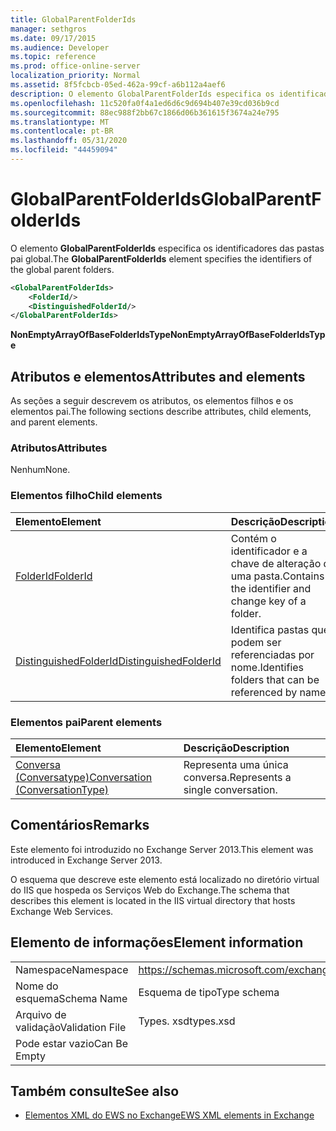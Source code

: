 ```yaml
---
title: GlobalParentFolderIds
manager: sethgros
ms.date: 09/17/2015
ms.audience: Developer
ms.topic: reference
ms.prod: office-online-server
localization_priority: Normal
ms.assetid: 8f5fcbcb-05ed-462a-99cf-a6b112a4aef6
description: O elemento GlobalParentFolderIds especifica os identificadores das pastas pai global.
ms.openlocfilehash: 11c520fa0f4a1ed6d6c9d694b407e39cd036b9cd
ms.sourcegitcommit: 88ec988f2bb67c1866d06b361615f3674a24e795
ms.translationtype: MT
ms.contentlocale: pt-BR
ms.lasthandoff: 05/31/2020
ms.locfileid: "44459094"
---
```

# <a name="globalparentfolderids"></a><span data-ttu-id="482ba-103">GlobalParentFolderIds</span><span class="sxs-lookup"><span data-stu-id="482ba-103">GlobalParentFolderIds</span></span>

<span data-ttu-id="482ba-104">O elemento **GlobalParentFolderIds** especifica os identificadores das pastas pai global.</span><span class="sxs-lookup"><span data-stu-id="482ba-104">The **GlobalParentFolderIds** element specifies the identifiers of the global parent folders.</span></span> 
  
```XML
<GlobalParentFolderIds>
    <FolderId/>
    <DistinguishedFolderId/>
</GlobalParentFolderIds>
```

 <span data-ttu-id="482ba-105">**NonEmptyArrayOfBaseFolderIdsType**</span><span class="sxs-lookup"><span data-stu-id="482ba-105">**NonEmptyArrayOfBaseFolderIdsType**</span></span>
## <a name="attributes-and-elements"></a><span data-ttu-id="482ba-106">Atributos e elementos</span><span class="sxs-lookup"><span data-stu-id="482ba-106">Attributes and elements</span></span>

<span data-ttu-id="482ba-107">As seções a seguir descrevem os atributos, os elementos filhos e os elementos pai.</span><span class="sxs-lookup"><span data-stu-id="482ba-107">The following sections describe attributes, child elements, and parent elements.</span></span>
  
### <a name="attributes"></a><span data-ttu-id="482ba-108">Atributos</span><span class="sxs-lookup"><span data-stu-id="482ba-108">Attributes</span></span>

<span data-ttu-id="482ba-109">Nenhum</span><span class="sxs-lookup"><span data-stu-id="482ba-109">None.</span></span>
  
### <a name="child-elements"></a><span data-ttu-id="482ba-110">Elementos filho</span><span class="sxs-lookup"><span data-stu-id="482ba-110">Child elements</span></span>

|<span data-ttu-id="482ba-111">**Elemento**</span><span class="sxs-lookup"><span data-stu-id="482ba-111">**Element**</span></span>|<span data-ttu-id="482ba-112">**Descrição**</span><span class="sxs-lookup"><span data-stu-id="482ba-112">**Description**</span></span>|
|:-----|:-----|
|[<span data-ttu-id="482ba-113">FolderId</span><span class="sxs-lookup"><span data-stu-id="482ba-113">FolderId</span></span>](folderid.md) <br/> |<span data-ttu-id="482ba-114">Contém o identificador e a chave de alteração de uma pasta.</span><span class="sxs-lookup"><span data-stu-id="482ba-114">Contains the identifier and change key of a folder.</span></span>  <br/> |
|[<span data-ttu-id="482ba-115">DistinguishedFolderId</span><span class="sxs-lookup"><span data-stu-id="482ba-115">DistinguishedFolderId</span></span>](distinguishedfolderid.md) <br/> |<span data-ttu-id="482ba-116">Identifica pastas que podem ser referenciadas por nome.</span><span class="sxs-lookup"><span data-stu-id="482ba-116">Identifies folders that can be referenced by name.</span></span>  <br/> |
   
### <a name="parent-elements"></a><span data-ttu-id="482ba-117">Elementos pai</span><span class="sxs-lookup"><span data-stu-id="482ba-117">Parent elements</span></span>

|<span data-ttu-id="482ba-118">**Elemento**</span><span class="sxs-lookup"><span data-stu-id="482ba-118">**Element**</span></span>|<span data-ttu-id="482ba-119">**Descrição**</span><span class="sxs-lookup"><span data-stu-id="482ba-119">**Description**</span></span>|
|:-----|:-----|
|[<span data-ttu-id="482ba-120">Conversa (Conversatype)</span><span class="sxs-lookup"><span data-stu-id="482ba-120">Conversation (ConversationType)</span></span>](conversation-conversationtype.md) <br/> |<span data-ttu-id="482ba-121">Representa uma única conversa.</span><span class="sxs-lookup"><span data-stu-id="482ba-121">Represents a single conversation.</span></span>  <br/> |
   
## <a name="remarks"></a><span data-ttu-id="482ba-122">Comentários</span><span class="sxs-lookup"><span data-stu-id="482ba-122">Remarks</span></span>

<span data-ttu-id="482ba-123">Este elemento foi introduzido no Exchange Server 2013.</span><span class="sxs-lookup"><span data-stu-id="482ba-123">This element was introduced in Exchange Server 2013.</span></span>
  
<span data-ttu-id="482ba-124">O esquema que descreve este elemento está localizado no diretório virtual do IIS que hospeda os Serviços Web do Exchange.</span><span class="sxs-lookup"><span data-stu-id="482ba-124">The schema that describes this element is located in the IIS virtual directory that hosts Exchange Web Services.</span></span>
  
## <a name="element-information"></a><span data-ttu-id="482ba-125">Elemento de informações</span><span class="sxs-lookup"><span data-stu-id="482ba-125">Element information</span></span>

|||
|:-----|:-----|
|<span data-ttu-id="482ba-126">Namespace</span><span class="sxs-lookup"><span data-stu-id="482ba-126">Namespace</span></span>  <br/> |https://schemas.microsoft.com/exchange/services/2006/types  <br/> |
|<span data-ttu-id="482ba-127">Nome do esquema</span><span class="sxs-lookup"><span data-stu-id="482ba-127">Schema Name</span></span>  <br/> |<span data-ttu-id="482ba-128">Esquema de tipo</span><span class="sxs-lookup"><span data-stu-id="482ba-128">Type schema</span></span>  <br/> |
|<span data-ttu-id="482ba-129">Arquivo de validação</span><span class="sxs-lookup"><span data-stu-id="482ba-129">Validation File</span></span>  <br/> |<span data-ttu-id="482ba-130">Types. xsd</span><span class="sxs-lookup"><span data-stu-id="482ba-130">types.xsd</span></span>  <br/> |
|<span data-ttu-id="482ba-131">Pode estar vazio</span><span class="sxs-lookup"><span data-stu-id="482ba-131">Can Be Empty</span></span>  <br/> ||
   
## <a name="see-also"></a><span data-ttu-id="482ba-132">Também consulte</span><span class="sxs-lookup"><span data-stu-id="482ba-132">See also</span></span>



- [<span data-ttu-id="482ba-133">Elementos XML do EWS no Exchange</span><span class="sxs-lookup"><span data-stu-id="482ba-133">EWS XML elements in Exchange</span></span>](ews-xml-elements-in-exchange.md)


